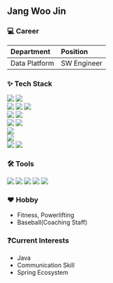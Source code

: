## Jang Woo Jin

### 💻 Career

|Department|Position|
|:--------------------|:----------------------------|
|Data Platform|SW Engineer|

### ✨ Tech Stack

<div align="left">
   <img src="https://img.shields.io/badge/java-007396?style=for-the-badge&logo=java&logoColor=white">
   <img src="https://img.shields.io/badge/python-3776AB?style=for-the-badge&logo=python&logoColor=white"> 
</div>

<div align="left">
   <img src="https://img.shields.io/badge/mysql-4479A1?style=for-the-badge&logo=mysql&logoColor=white">
   <img src="https://img.shields.io/badge/redis-DC382D?style=for-the-badge&logo=redis&logoColor=white">
   <img src="https://img.shields.io/badge/postgresql-4169E1?style=for-the-badge&logo=postgresql&logoColor=white">
</div>

<div align="left">
   <img src="https://img.shields.io/badge/spring%20boot-6DB33F?style=for-the-badge&logo=springboot&logoColor=white">
   <img src="https://img.shields.io/badge/spring%20batch-6DB33F?style=for-the-badge&logo=spring&logoColor=white"> 
</div>

<div align="left">
   <img src="https://img.shields.io/badge/JPA-59666C?style=for-the-badge&logo=hibernate&logoColor=white">
   <img src="https://img.shields.io/badge/Hibernate-59666C?style=for-the-badge&logo=hibernate&logoColor=white">
</div>

<div align="left">
   <img src="https://img.shields.io/badge/RabbitMQ-FF6600?style=for-the-badge&logo=rabbitmq&logoColor=white">
</div>

<div align="left">
   <img src="https://img.shields.io/badge/AWS-232F3E?style=for-the-badge&logo=amazonaws&logoColor=white">
</div>

<div align="left">
   <img src="https://img.shields.io/badge/Docker-2496ED?style=for-the-badge&logo=docker&logoColor=white">
   <img src="https://img.shields.io/badge/Kubernetes-326CE5?style=for-the-badge&logo=kubernetes&logoColor=white">
</div>

### 🛠 Tools

<div align="left">
   <img src="https://img.shields.io/badge/Git-F05032?style=for-the-badge&logo=git&logoColor=white">
   <img src="https://img.shields.io/badge/GitHub-181717?style=for-the-badge&logo=github&logoColor=white">
   <img src="https://img.shields.io/badge/IntelliJ%20IDEA-000000?style=for-the-badge&logo=intellijidea&logoColor=white">
   <img src="https://img.shields.io/badge/Slack-4A154B?style=for-the-badge&logo=slack&logoColor=white">
   <img src="https://img.shields.io/badge/Notion-000000?style=for-the-badge&logo=notion&logoColor=white">
</div>

### ♥️ Hobby

* Fitness, Powerlifting
* Baseball(Coaching Staff)

### ❓Current Interests

* Java
* Communication Skill
* Spring Ecosystem
